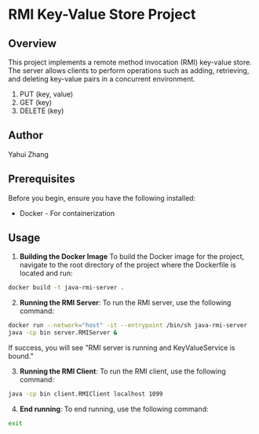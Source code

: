 # RMI Key-Value Store Project

## Overview

This project implements a remote method invocation (RMI) key-value store. The server allows clients to perform operations such as adding, retrieving, and deleting key-value pairs in a concurrent environment.

1. PUT (key, value)
2. GET (key)
3. DELETE (key)

## Author

Yahui Zhang

## Prerequisites

Before you begin, ensure you have the following installed:

- Docker - For containerization

## Usage

1. **Building the Docker Image**
   To build the Docker image for the project, navigate to the root directory of the project where the Dockerfile is located and run:

```bash
docker build -t java-rmi-server .
```

2. **Running the RMI Server**:
   To run the RMI server, use the following command:

```bash
docker run --network="host" -it --entrypoint /bin/sh java-rmi-server
java -cp bin server.RMIServer &
```

If success, you will see "RMI server is running and KeyValueService is bound."

3. **Running the RMI Client**:
   To run the RMI client, use the following command:

```bash
java -cp bin client.RMIClient localhost 1099
```

4. **End running**:
   To end running, use the following command:

```bash
exit
```
